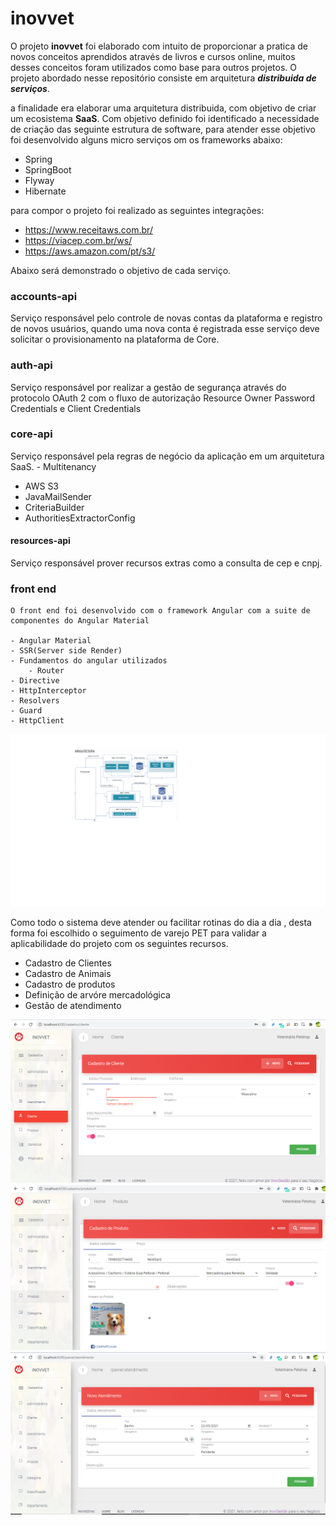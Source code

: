 # inovvet
O projeto **inovvet** foi elaborado com intuito de proporcionar a pratica de novos conceitos aprendidos através de livros e cursos online, muitos desses conceitos foram utilizados como base para outros projetos.
O projeto abordado nesse repositório consiste em arquitetura ***distribuida de serviços***.

a finalidade era elaborar uma arquitetura distribuida, com objetivo de criar um ecosistema **SaaS**.
Com objetivo definido foi identificado a necessidade de criação das seguinte estrutura de software, para atender esse objetivo foi desenvolvido alguns micro serviços om os frameworks abaixo:
 - Spring
 - SpringBoot
 - Flyway
 - Hibernate
 
 para compor o projeto foi realizado as seguintes integrações:
 -  https://www.receitaws.com.br/
 -  https://viacep.com.br/ws/
 -  https://aws.amazon.com/pt/s3/

Abaixo será demonstrado o objetivo de cada serviço.
### accounts-api

  Serviço responsável pelo controle de novas contas da plataforma e registro de novos usuários, quando uma nova conta é registrada esse serviço deve solicitar o provisionamento na plataforma de Core.
### auth-api
	
  Serviço responsável por realizar a gestão de segurança através do protocolo OAuth 2	com o fluxo de autorização Resource Owner Password Credentials e Client Credentials
### core-api
	
  Serviço responsável pela regras de negócio da aplicação em um arquitetura SaaS.
	- Multitenancy
  - AWS S3 	
  - JavaMailSender
  - CriteriaBuilder
  - AuthoritiesExtractorConfig
  
#### resources-api
	
  Serviço responsável prover recursos extras como a consulta de cep e cnpj. 
  
### front end
    O front end foi desenvolvido com o framework Angular com a suite de componentes do Angular Material
    
    - Angular Material
    - SSR(Server side Render)
    - Fundamentos do angular utilizados
    	- Router
	- Directive
	- HttpInterceptor
	- Resolvers
	- Guard
	- HttpClient
    
    
  
  ![](arquitetura.png)
  
  Como todo o sistema deve atender ou facilitar rotinas do dia a dia , desta forma foi escolhido o seguimento de varejo PET para validar a aplicabilidade do projeto com os seguintes recursos.
  - Cadastro de Clientes
  - Cadastro de Animais
  - Cadastro de produtos
  - Definição de arvóre mercadológica
  - Gestão de atendimento

![](cliente.png)
![](produto.png)
![](atendimento.png)

	


